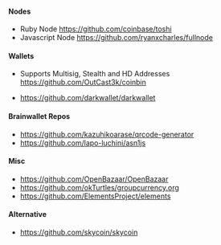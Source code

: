 

#### Nodes

* Ruby Node
https://github.com/coinbase/toshi
* Javascript Node
https://github.com/ryanxcharles/fullnode

#### Wallets

* Supports Multisig, Stealth and HD Addresses
https://github.com/OutCast3k/coinbin

* https://github.com/darkwallet/darkwallet

#### Brainwallet Repos

* https://github.com/kazuhikoarase/qrcode-generator
* https://github.com/lapo-luchini/asn1js

#### Misc

* https://github.com/OpenBazaar/OpenBazaar
* https://github.com/okTurtles/groupcurrency.org
* https://github.com/ElementsProject/elements

#### Alternative

* https://github.com/skycoin/skycoin
